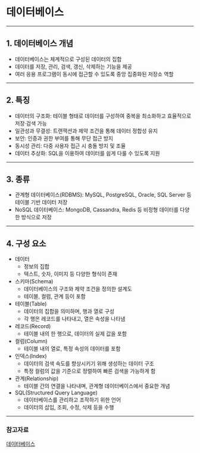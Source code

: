 # 데이터베이스

---

## 1. 데이터베이스 개념

- 데이터베이스는 체계적으로 구성된 데이터의 집합
- 데이터를 저장, 관리, 검색, 갱신, 삭제하는 기능을 제공
- 여러 응용 프로그램이 동시에 접근할 수 있도록 중앙 집중화된 저장소 역할

---

## 2. 특징
   
- 데이터의 구조화: 테이블 형태로 데이터를 구성하여 중복을 최소화하고 효율적으로 저장·검색 가능 
- 일관성과 무결성: 트랜잭션과 제약 조건을 통해 데이터 정합성 유지 
- 보안: 인증과 권한 부여를 통해 무단 접근 방지 
- 동시성 관리: 다중 사용자 접근 시 충돌 방지 및 조율 
- 데이터 추상화: SQL을 이용하여 데이터를 쉽게 다룰 수 있도록 지원

---

## 3. 종류

- 관계형 데이터베이스(RDBMS): MySQL, PostgreSQL, Oracle, SQL Server 등 테이블 기반 데이터 저장 
- NoSQL 데이터베이스: MongoDB, Cassandra, Redis 등 비정형 데이터를 다양한 방식으로 저장

---

## 4. 구성 요소

- 데이터 
  - 정보의 집합
  - 텍스트, 숫자, 이미지 등 다양한 형식이 존재
- 스키마(Schema)
  - 데이터베이스의 구조와 제약 조건을 정의한 설계도
  - 테이블, 컬럼, 관계 등이 포함
- 테이블(Table)
  - 데이터의 집합을 의미하며, 행과 열로 구성
  - 각 행은 레코드를 나타내고, 열은 속성을 나타냄
- 레코드(Record)
  - 테이블 내의 한 행으로, 데이터의 실제 값을 포함
- 컬럼(Column)
  - 테이블 내의 열로, 특정 속성의 데이터를 포함
- 인덱스(Index)
  - 데이터의 검색 속도를 향상시키기 위해 생성하는 데이터 구조
  - 특정 컬럼의 값을 기준으로 정렬하여 빠른 검색을 가능하게 함
- 관계(Relationship)
  - 테이블 간의 연결을 나타내며, 관계형 데이터베이스에서 중요한 개념
- SQL(Structured Query Language)
  - 데이터베이스를 관리하고 조작하기 위한 언어
  - 데이터의 삽입, 조회, 수정, 삭제 등을 수행


---

### 참고자료

[데이터베이스](https://velog.io/@diso592/%EB%8D%B0%EC%9D%B4%ED%84%B0%EB%B2%A0%EC%9D%B4%EC%8A%A4Database%EB%9E%80)